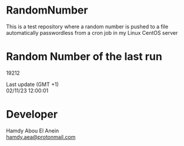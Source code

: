# RandomNumber    
This is a test repository where a random number is pushed to a file automatically passwordless from a cron job in my Linux CentOS server    
# Random Number of the last run   
19212
      
Last update (GMT +1)    
02/11/23 12:00:01
# Developer    
Hamdy Abou El Anein   
hamdy.aea@protonmail.com
